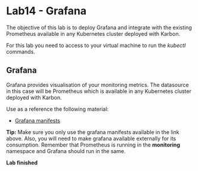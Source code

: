 # Lab14 - Grafana
The objective of this lab is to deploy Grafana and integrate with the existing Prometheus available in any Kubernetes cluster deployed with Karbon.

For this lab you need to access to your virtual machine to run the *kubectl* commands.

## Grafana
Grafana provides visualisation of your monitoring metrics. The datasource in this case will be Prometheus which is available in any Kubernetes cluster deployed with Karbon.

Use as a reference the following material:

* [Grafana manifests](https://github.com/coreos/prometheus-operator/tree/master/contrib/kube-prometheus/manifests)

**Tip:** Make sure you only use the grafana manifests available in the link above. Also, you will need to make grafana available externally for its consumption. Remember that Prometheus is running in the **monitoring** namespace and Grafana should run in the same.

**Lab finished**